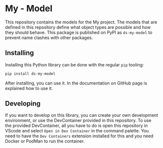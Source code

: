# My - Model

This repository contains the models for the My project. The models that are defined in this repository define what object types are possible and how they should behave. This package is published on PyPI as `ds-my-model` to prevent name clashes with other packages.

## Installing

Installing this Python library can be done with the regular `pip` tooling:

```bash
pip install ds-my-model
```

After installing, you can use it. In the documentation on GitHub page is explained how to use it.

## Developing

If you want to develop on this library, you can create your own development environment, or use the DevContainer provided in this repository. To use the provided DevContainer, all you have to do is open this repository in VScode and select `Open in Dev Container` in the command palette. You need to have the `Dev Containers` extension installed for this and you need Docker or PodMan to run the container.